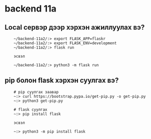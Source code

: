 # backend 11a

## Local сервэр дээр хэрхэн ажиллуулах вэ?
```
	~/backend-11a2/:> export FLASK_APP=flaskr
	~/backend-11a2/:> export FLASK_ENV=development
	~/backend-11a2/:> flask run

	эсвэл

	~/backend-11a2/:> python3 -m flask run
```

## pip болон flask хэрхэн суулгах вэ?

```
	# pip суулгах заавар
	~:> curl https://bootstrap.pypa.io/get-pip.py -o get-pip.py
	~:> python3 get-pip.py

	# flask суулгах
	~:> pip install flask
	
	эсвэл

	~:> python3 -m pip install flask
```
